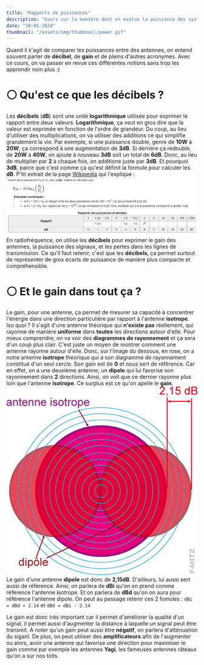 ```yaml
---
title: "Rapports de puissances"
description: "Cours sur la manière dont on évalue la puissance des systèmes radio"
date: "30-05-2024"
thumbnail: "/assets/img/thumbnail/power.gif"
---
```

Quand il s'agit de comparer les puissances entre des antennes, on entend souvent parler de **décibel**, de **gain** et de pleins d'autres acronymes. Avec ce cours, on va passer en revue ces différentes notions sans trop les approndir noin plus :) 

# ⚪️ Qu'est ce que les décibels ? 
Les **décibels** (**dB**) sont une unité **logarithmique** utilisée pour exprimer le rapport entre deux valeurs.
**Logarithmique**, ça veut en gros dire que la valeur est exprimée en fonction de l'ordre de grandeur. Du coup, au lieu d'utiliser des multiplications, on va utiliser des additions ce qui simplifie grandement la vie. Par exemple, si une puissance double, genre de **10W** à **20W**, ça correspond à une augmentation de **3dB**. Si derrière ça redouble, de **20W** à **40W**, on ajoute à nouveau **3dB** soit un total de **6dB**. Donc, au lieu de multiplier par **2** à chaque fois, on additione juste par **3dB**. Et pourquoi **3dB**, parce que c'est comme ça qu'est définit la formule pour calculer les **dB**. 
P'tit extrait de la page [Wikipedia](https://fr.wikipedia.org/wiki/D%C3%A9cibel#:~:text=Exemple%20%E2%80%94%20Rapport%20en%20d%C3%A9cibels%20de%20deux%20tensions%20%C3%A9lectriques%20%3A&text=La%20premi%C3%A8re%20produira%20une%20puissance,en%20d%C3%A9cibels%20est%2020%20dB%20.) qui l'explique : 
![image](../../../assets/img/mini-cours/power/power1.png)
En radiofréquence, on utilise les **décibels** pour exprimer le gain des antennes, la puissance des signaux, et les pertes dans les lignes de transmission. 
Ce qu'il faut retenir, c'est que les **décibels**, ça permet surtout de représenter de gros écarts de puissance de manière plus compacte et compréhensible.

# ⚪️ Et le gain dans tout ça ? 
Le gain, pour une antenne, ça permet de mesurer sa capacité à concentrer l'énergie dans une direction particulière par rapport à l'antenne **isotrope**. Iso quoi ? 
Il s'agit d'une antenne théorique qui **n'existe pas** réellement, qui rayonne de manière **uniforme** dans **toutes** les directions autour d'elle. 
Pour mieux comprendre, on va voir des **diagrammes de rayonnement** et ça sera d'un coup plus clair. C'est juste un moyen de montrer comment une antenne rayonne autour d'elle. 
Donc, sur l'image du dessous, en rose, on a notre antenne **isotrope** théorique qui a son diagramme de rayonnement constitué d'un seul cercle. Son gain est de **0** et nous sert de référence.
Car en effet, on a une deuxième antenne, un **dipole** qui lui favorise son rayonnement dans **2** directions. Ainsi, on voit que ce dernier rayonne plus loin que l'antenne **isotrope**. Ce surplus est ce qu'on apelle le **gain**.
![image](../../../assets/img/mini-cours/power/power2.png)
Le gain d'une antenne **dipole** est donc de **2,15dB**. D'ailleurs, lui aussi sert aussi de référence. Ainsi, on parlera de **dBi** qu'on on prend comme référence l'antenne **i**sotrope. Et on parlera de **dBd** qu'on on aura pour référence l'antenne dipole. 
On peut au passage retenir ces 2 fomules : `dBi = dBd + 2.14` et `dBd = dBi - 2.14`

Le gain est donc très important car il permet d'améliorer la qualité d'un signal, il permet aussi d'augmenter la distance à laquelle un signal peut être transmit. À noter qu'un gain peut aussi être **négatif**, on parlera d'atténuation du siganl. 
De plus, on peut utiliser des **amplificateurs** afin de l'augmenter ou alors, avoir une antenne qui favorise une direction pour maximiser le gain comme par exemple les antennes **Yagi**, les fameuses antennes râteaux qu'on a sur nos toits.
